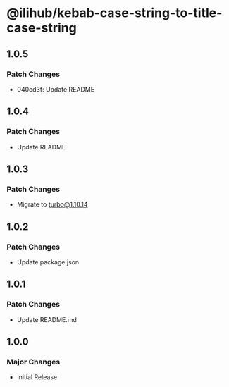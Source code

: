 # @ilihub/kebab-case-string-to-title-case-string

## 1.0.5

### Patch Changes

- 040cd3f: Update README

## 1.0.4

### Patch Changes

- Update README

## 1.0.3

### Patch Changes

- Migrate to turbo@1.10.14

## 1.0.2

### Patch Changes

- Update package.json

## 1.0.1

### Patch Changes

- Update README.md

## 1.0.0

### Major Changes

- Initial Release
